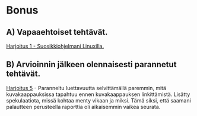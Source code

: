 # Bonus

## A) Vapaaehtoiset tehtävät.

[Harjoitus 1 - Suosikkiohjelmani Linuxilla.](https://github.com/bhi064/LinuxPalvelimetK2024/blob/main/1_Viikko/viikon-1-palautus.md)

## B) Arvioinnin jälkeen olennaisesti parannetut tehtävät.

[Harjoitus 5](https://github.com/bhi064/LinuxPalvelimetK2024/blob/main/5_Viikko/viikon-5-palautus.md) - Paranneltu luettavuutta selvittämällä paremmin, mitä kuvakaappauksissa tapahtuu ennen kuvakaappauksen linkittämistä. Lisätty spekulaatiota, missä kohtaa menty vikaan ja miksi. Tämä siksi, että saamani palautteen perusteella raporttia oli aikaisemmin vaikea seurata.
